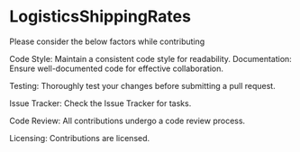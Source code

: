 # LogisticsShippingRates
Please consider the below factors while contributing

Code Style:
Maintain a consistent code style for readability.
Documentation:
Ensure well-documented code for effective collaboration.

Testing:
Thoroughly test your changes before submitting a pull request.

Issue Tracker:
Check the Issue Tracker for tasks.

Code Review:
All contributions undergo a code review process.

Licensing:
Contributions are licensed.

